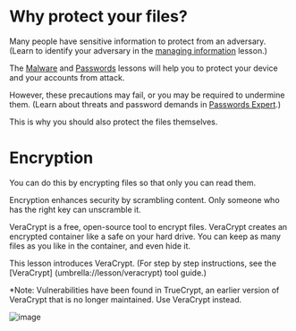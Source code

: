 [Title]: # (How to protect sensitive files)
[Order]: # (0)

# Why protect your files? 

Many people have sensitive information to protect from an adversary. (Learn to identify your adversary in the [managing information](umbrella://lesson/managing-information) lesson.) 

The [Malware](umbrella://lesson/malware) and [Passwords](umbrella://lesson/passwords/0) lessons will help you to protect your device and your accounts from attack. 

However, these precautions may fail, or you may be required to undermine them. (Learn about threats and password demands in [Passwords Expert](umbrella://lesson/passwords/2).) 

This is why you should also protect the files themselves. 

# Encryption 

You can do this by encrypting files so that only you can read them.

Encryption enhances security by scrambling content. Only someone who has the right key can unscramble it. 

VeraCrypt is a free, open-source tool to encrypt files. VeraCrypt creates an encrypted container like a safe on your hard drive. You can keep as many files as you like in the container, and even hide it.  

This lesson introduces VeraCrypt. (For step by step instructions, see the [VeraCrypt] (umbrella://lesson/veracrypt) tool guide.)

*Note: Vulnerabilities have been found in TrueCrypt, an earlier version of VeraCrypt that is no longer maintained. Use VeraCrypt instead.

![image](protecting1.png)
